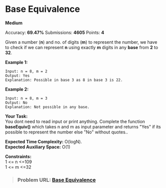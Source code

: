 # Base Equivalence

**Medium**

Accuracy: **69.47%** Submissions: **4605** Points: **4**

Given a number (**n**) and no. of digits (**m**) to represent the number, we have to check if we can represent **n** using exactly **m** digits in any **base** from **2** to **32**.

**Example 1:**

```
Input: n = 8, m = 2
Output: Yes 
Explanation: Possible in base 3 as 8 in base 3 is 22.

```

**Example 2:**

```
Input: n = 8, m = 3
Output: No
Explanation: Not possible in any base.

```

**Your Task:**  
You dont need to read input or print anything. Complete the function **baseEquiv()** which takes n and m as input parameter and returns "Yes" if its possible to represent the number else "No" without quotes..

**Expected Time Complexity:** O(logN).  
**Expected Auxiliary Space:** O(1)

**Constraints:**  
1 &lt;= n &lt;=109  
1 &lt;= m &lt;=32

> ### Problem URL: **[Base Equivalence](https://practice.geeksforgeeks.org/problems/base-equivalence1022/1)**
